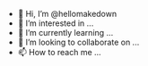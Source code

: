 - 👋 Hi, I’m @hellomakedown
- 👀 I’m interested in ...
- 🌱 I’m currently learning ...
- 💞️ I’m looking to collaborate on ...
- 📫 How to reach me ...

<!---
hellomakedown/hellomakedown is a ✨ special ✨ repository because its `README.md` (this file) appears on your GitHub profile.
You can click the Preview link to take a look at your changes.
--->
